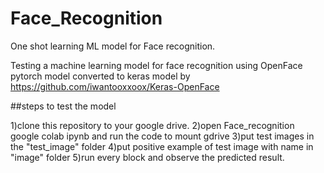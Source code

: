 # Face_Recognition
One shot learning ML model for Face recognition.

Testing a machine learning model for face recognition using OpenFace pytorch model converted to keras model by https://github.com/iwantooxxoox/Keras-OpenFace

##steps to test the model 

1)clone this repository to your google drive. 
2)open Face_recognition google colab ipynb and run the code to mount gdrive 
3)put test images in the "test_image" folder
4)put positive example of test image with name in "image" folder 
5)run every block and observe the predicted result. 

